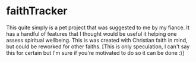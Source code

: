 # faithTracker
This quite simply is a pet project that was suggested to me by my fiance.
It has a handful of features that I thought would be useful it helping one assess spiritual wellbeing.
This is was created with Christian faith in mind, but could be reworked for other faiths.
[This is only speculation, I can't say this for certain but I'm sure if you're motivated to do so it can be done :)]
